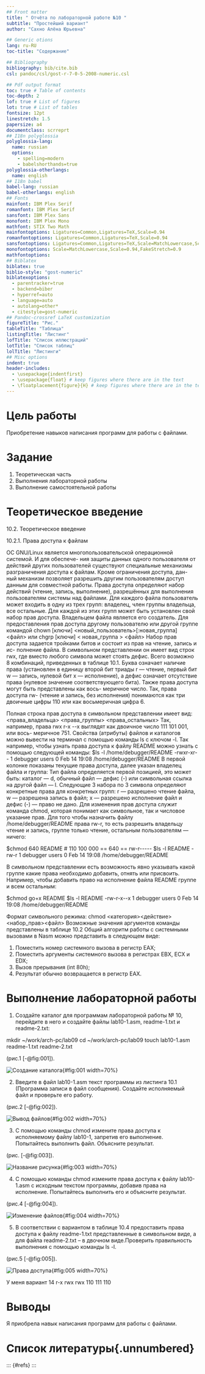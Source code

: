 ```yaml
---
## Front matter
title: " Отчёта по лабораторной работе №10 "
subtitle: "Простейший вариант"
author: "Сахно Алёна Юрьевна"

## Generic otions
lang: ru-RU
toc-title: "Содержание"

## Bibliography
bibliography: bib/cite.bib
csl: pandoc/csl/gost-r-7-0-5-2008-numeric.csl

## Pdf output format
toc: true # Table of contents
toc-depth: 2
lof: true # List of figures
lot: true # List of tables
fontsize: 12pt
linestretch: 1.5
papersize: a4
documentclass: scrreprt
## I18n polyglossia
polyglossia-lang:
  name: russian
  options:
	- spelling=modern
	- babelshorthands=true
polyglossia-otherlangs:
  name: english
## I18n babel
babel-lang: russian
babel-otherlangs: english
## Fonts
mainfont: IBM Plex Serif
romanfont: IBM Plex Serif
sansfont: IBM Plex Sans
monofont: IBM Plex Mono
mathfont: STIX Two Math
mainfontoptions: Ligatures=Common,Ligatures=TeX,Scale=0.94
romanfontoptions: Ligatures=Common,Ligatures=TeX,Scale=0.94
sansfontoptions: Ligatures=Common,Ligatures=TeX,Scale=MatchLowercase,Scale=0.94
monofontoptions: Scale=MatchLowercase,Scale=0.94,FakeStretch=0.9
mathfontoptions:
## Biblatex
biblatex: true
biblio-style: "gost-numeric"
biblatexoptions:
  - parentracker=true
  - backend=biber
  - hyperref=auto
  - language=auto
  - autolang=other*
  - citestyle=gost-numeric
## Pandoc-crossref LaTeX customization
figureTitle: "Рис."
tableTitle: "Таблица"
listingTitle: "Листинг"
lofTitle: "Список иллюстраций"
lotTitle: "Список таблиц"
lolTitle: "Листинги"
## Misc options
indent: true
header-includes:
  - \usepackage{indentfirst}
  - \usepackage{float} # keep figures where there are in the text
  - \floatplacement{figure}{H} # keep figures where there are in the text
---
```


# Цель работы
Приобретение навыков написания программ для работы с файлами.
# Задание
1. Теоретическая часть 
2. Выполнения лабораторной работы
3. Выполнение самостоятельной работы 

# Теоретическое введение

10.2. Теоретическое введение

10.2.1. Права доступа к файлам

ОС GNU/Linux является многопользовательской операционной системой. И для обеспече-
ния защиты данных одного пользователя от действий других пользователей существуют
специальные механизмы разграничения доступа к файлам. Кроме ограничения доступа, дан-
ный механизм позволяет разрешить другим пользователям доступ данным для совместной
работы.
Права доступа определяют набор действий (чтение, запись, выполнение), разрешённых
для выполнения пользователям системы над файлами. Для каждого файла пользователь
может входить в одну из трех групп: владелец, член группы владельца, все остальные. Для
каждой из этих групп может быть установлен свой набор прав доступа. Владельцем файла
является его создатель. Для предоставления прав доступа другому пользователю или другой
группе командой
chown [ключи] <новый_пользователь>[:новая_группа] <файл>
или
chgrp [ключи] < новая_группа > <файл>
Набор прав доступа задается тройками битов и состоит из прав на чтение, запись и ис-
полнение файла. В символьном представлении он имеет вид строк rwx, где вместо любого
символа может стоять дефис. Всего возможно 8 комбинаций, приведенных в таблице 10.1.
Буква означает наличие права (установлен в единицу второй бит триады r — чтение, первый
бит w — запись, нулевой бит х — исполнение), а дефис означает отсутствие права (нулевое
значение соответствующего бита). Также права доступа могут быть представлены как вось-
меричное число. Так, права доступа rw- (чтение и запись, без исполнения) понимаются как
три двоичные цифры 110 или как восьмеричная цифра 6.

Полная строка прав доступа в символьном представлении имеет вид:
<права_владельца> <права_группы> <права_остальных>
Так, например, права rwx r-x --x выглядят как двоичное число 111 101 001, или вось-
меричное 751.
Свойства (атрибуты) файлов и каталогов можно вывести на терминал с помощью команды
ls с ключом -l. Так например, чтобы узнать права доступа к файлу README можно узнать с
помощью следующей команды:
$ls -l /home/debugger/README
-rwxr-xr-- 1 debugger users 0 Feb 14 19:08 /home/debugger/README
В первой колонке показаны текущие права доступа, далее указан владелец файла и группа:
Тип файла определяется первой позицией, это может быть: каталог — d, обычный файл
— дефис (-) или символьная ссылка на другой файл — l. Следующие 3 набора по 3 символа
определяют конкретные права для конкретных групп: r — разрешено чтение файла, w —
разрешена запись в файл; x — разрешено исполнение файл и дефис (-) — право не дано.
Для изменения прав доступа служит команда chmod, которая понимает как символьное,
так и числовое указание прав. Для того чтобы назначить файлу /home/debugger/README
права rw-r, то есть разрешить владельцу чтение и запись, группе только чтение, остальным пользователям — ничего:

$chmod 640 README # 110 100 000 == 640 == rw-r-----
$ls -l README
-rw-r 1 debugger users 0 Feb 14 19:08 /home/debugger/README

В символьном представлении есть возможность явно указывать какой группе какие права
необходимо добавить, отнять или присвоить. Например, чтобы добавить право на исполнение файла README группе и всем остальным:

$chmod go+x README
$ls -l README
-rw-r-x--x 1 debugger users 0 Feb 14 19:08 /home/debugger/README

Формат символьного режима:
chmod <категория><действие><набор_прав><файл>
Возможные значения аргументов команды представлены в таблице 10.2
Общий алгоритм работы с системными вызовами в Nasm можно представить в следующем
виде:
1. Поместить номер системного вызова в регистр EAX;
2. Поместить аргументы системного вызова в регистрах EBX, ECX и EDX;
3. Вызов прерывания (int 80h);
4. Результат обычно возвращается в регистр EAX.
# Выполнение лабораторной работы
1. Создайте каталог для программам лабораторной работы № 10, перейдите в него и
создайте файлы lab10-1.asm, readme-1.txt и readme-2.txt:

mkdir ~/work/arch-pc/lab09
cd ~/work/arch-pc/lab09
touch lab10-1.asm readme-1.txt readme-2.txt

(рис.1 [-@fig:001]).

![Создание каталога ](image/1.jpg){#fig:001 width=70%}

2. Введите в файл lab10-1.asm текст программы из листинга 10.1 (Программа записи в
файл сообщения). Создайте исполняемый файл и проверьте его работу.

(рис.2 [-@fig:002]).

![Вывод файлов](image/2.jpg){#fig:002 width=70%}

3. С помощью команды chmod измените права доступа к исполняемому файлу lab10-1,
запретив его выполнение. Попытайтесь выполнить файл. Объясните результат.

(рис. [-@fig:003]).

![Название рисунка](image/3.jpg){#fig:003 width=70%}

4. С помощью команды chmod измените права доступа к файлу lab10-1.asm с исходным
текстом программы, добавив права на исполнение. Попытайтесь выполнить его и
объясните результат.

(рис.4 [-@fig:004]).

![Изменение файлов](image/4.jpg){#fig:004 width=70%}

5. В соответствии с вариантом в таблице 10.4 предоставить права доступа к файлу readme-1.txt представленные в символьном виде, а для файла readme-2.txt – в двочном виде.Проверить правильность выполнения с помощью команды ls -l.

 (рис.5 [-@fig:005]).

![Права доступа](image/5.jpg){#fig:005 width=70%}

У меня вариант 14 r-x rwx rwx 110 111 110

# Выводы
Я приобрела навык написания программ для работы с файлами.

# Список литературы{.unnumbered}

::: {#refs}
:::
